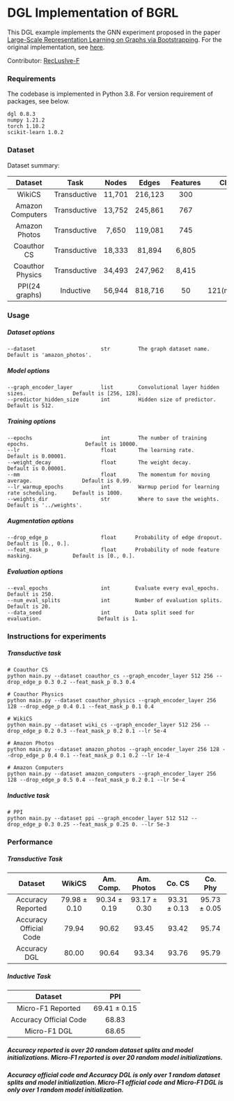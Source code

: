# DGL Implementation of BGRL

This DGL example implements the GNN experiment proposed in the paper [Large-Scale Representation Learning on Graphs via Bootstrapping](https://arxiv.org/abs/2102.06514). For the original implementation, see [here](https://github.com/nerdslab/bgrl).

Contributor: [RecLusIve-F](https://github.com/RecLusIve-F)

### Requirements

The codebase is implemented in Python 3.8. For version requirement of packages, see below.

```
dgl 0.8.3
numpy 1.21.2
torch 1.10.2
scikit-learn 1.0.2
```

### Dataset
Dataset summary:

|     Dataset      |     Task     | Nodes  |  Edges  | Features |     Classes     |
|:----------------:|:------------:|:------:|:-------:|:--------:|:---------------:|
|      WikiCS      | Transductive | 11,701 | 216,123 |   300    |       10        |
| Amazon Computers | Transductive | 13,752 | 245,861 |   767    |       10        |
|  Amazon Photos   | Transductive | 7,650  | 119,081 |   745    |        8        |
|   Coauthor CS    | Transductive | 18,333 | 81,894  |  6,805   |       15        |
| Coauthor Physics | Transductive | 34,493 | 247,962 |  8,415   |        5        |
|  PPI(24 graphs)  |  Inductive   | 56,944 | 818,716 |    50    | 121(multilabel) |

### Usage

##### Dataset options
```
--dataset                     str         The graph dataset name.                         Default is 'amazon_photos'.
```

##### Model options
```
--graph_encoder_layer         list        Convolutional layer hidden sizes.               Default is [256, 128].
--predictor_hidden_size       int         Hidden size of predictor.                       Default is 512.
```

##### Training options
```
--epochs                      int         The number of training epochs.                  Default is 10000.
--lr                          float       The learning rate.                              Default is 0.00001.
--weight_decay                float       The weight decay.                               Default is 0.00001.
--mm                          float       The momentum for moving average.                Default is 0.99.
--lr_warmup_epochs            int         Warmup period for learning rate scheduling.     Default is 1000.    
--weights_dir                 str         Where to save the weights.                      Default is '../weights'.
```

##### Augmentation options
```
--drop_edge_p                 float      Probability of edge dropout.                     Default is [0., 0.].
--feat_mask_p                 float      Probability of node feature masking.             Default is [0., 0.].
```

##### Evaluation options
```
--eval_epochs                 int        Evaluate every eval_epochs.                      Default is 250.
--num_eval_splits             int        Number of evaluation splits.                     Default is 20.
--data_seed                   int        Data split seed for evaluation.                  Default is 1.
```

### Instructions for experiments

##### Transductive task
```
# Coauthor CS
python main.py --dataset coauthor_cs --graph_encoder_layer 512 256 --drop_edge_p 0.3 0.2 --feat_mask_p 0.3 0.4

# Coauthor Physics
python main.py --dataset coauthor_physics --graph_encoder_layer 256 128 --drop_edge_p 0.4 0.1 --feat_mask_p 0.1 0.4

# WikiCS
python main.py --dataset wiki_cs --graph_encoder_layer 512 256 --drop_edge_p 0.2 0.3 --feat_mask_p 0.2 0.1 --lr 5e-4

# Amazon Photos
python main.py --dataset amazon_photos --graph_encoder_layer 256 128 --drop_edge_p 0.4 0.1 --feat_mask_p 0.1 0.2 --lr 1e-4

# Amazon Computers
python main.py --dataset amazon_computers --graph_encoder_layer 256 128 --drop_edge_p 0.5 0.4 --feat_mask_p 0.2 0.1 --lr 5e-4
```

##### Inductive task
```
# PPI
python main.py --dataset ppi --graph_encoder_layer 512 512 --drop_edge_p 0.3 0.25 --feat_mask_p 0.25 0. --lr 5e-3
```

### Performance

##### Transductive Task
|        Dataset         |    WikiCS    |  Am. Comp.   |  Am. Photos  |    Co. CS    |   Co. Phy    |
|:----------------------:|:------------:|:------------:|:------------:|:------------:|:------------:|
|   Accuracy Reported    | 79.98 ± 0.10 | 90.34 ± 0.19 | 93.17 ± 0.30 | 93.31 ± 0.13 | 95.73 ± 0.05 |
| Accuracy Official Code |    79.94     |    90.62     |    93.45     |    93.42     |    95.74     |
|      Accuracy DGL      |    80.00     |    90.64     |    93.34     |    93.76     |    95.79     |

##### Inductive Task
|        Dataset         |     PPI      |
|:----------------------:|:------------:|
|   Micro-F1 Reported    | 69.41 ± 0.15 |
| Accuracy Official Code |    68.83     |
|      Micro-F1 DGL      |    68.65     |


##### Accuracy reported is over 20 random dataset splits and model initializations. Micro-F1 reported is over 20 random model initializations.

##### Accuracy official code and Accuracy DGL is only over 1 random dataset splits and model initialization. Micro-F1 official code and Micro-F1 DGL is only over 1 random model initialization.